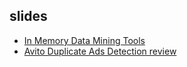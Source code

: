## slides
* [In Memory Data Mining Tools](slide/in%20memory%20data%20mining%20tools.html)
* [Avito Duplicate Ads Detection review](slide/avito-duplicate-ads-detection_review.html)
